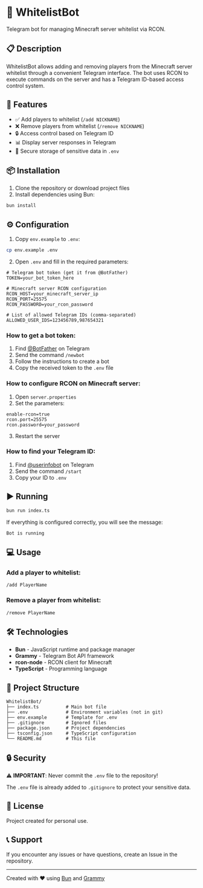 # 🤖 WhitelistBot

Telegram bot for managing Minecraft server whitelist via RCON.

## 📋 Description

WhitelistBot allows adding and removing players from the Minecraft server whitelist through a convenient Telegram interface. The bot uses RCON to execute commands on the server and has a Telegram ID-based access control system.

## 🚀 Features

- ✅ Add players to whitelist (`/add NICKNAME`)
- ❌ Remove players from whitelist (`/remove NICKNAME`)
- 🔒 Access control based on Telegram ID
- 📊 Display server responses in Telegram
- 🔐 Secure storage of sensitive data in `.env`

## 📦 Installation

1. Clone the repository or download project files
2. Install dependencies using Bun:

```bash
bun install
```

## ⚙️ Configuration

1. Copy `env.example` to `.env`:

```bash
cp env.example .env
```

2. Open `.env` and fill in the required parameters:

```env
# Telegram bot token (get it from @BotFather)
TOKEN=your_bot_token_here

# Minecraft server RCON configuration
RCON_HOST=your_minecraft_server_ip
RCON_PORT=25575
RCON_PASSWORD=your_rcon_password

# List of allowed Telegram IDs (comma-separated)
ALLOWED_USER_IDS=123456789,987654321
```

### How to get a bot token:

1. Find [@BotFather](https://t.me/BotFather) on Telegram
2. Send the command `/newbot`
3. Follow the instructions to create a bot
4. Copy the received token to the `.env` file

### How to configure RCON on Minecraft server:

1. Open `server.properties`
2. Set the parameters:

```properties
enable-rcon=true
rcon.port=25575
rcon.password=your_password
```

3. Restart the server

### How to find your Telegram ID:

1. Find [@userinfobot](https://t.me/userinfobot) on Telegram
2. Send the command `/start`
3. Copy your ID to `.env`

## ▶️ Running

```bash
bun run index.ts
```

If everything is configured correctly, you will see the message:

```
Bot is running
```

## 💻 Usage

### Add a player to whitelist:

```
/add PlayerName
```

### Remove a player from whitelist:

```
/remove PlayerName
```

## 🛠️ Technologies

- **Bun** - JavaScript runtime and package manager
- **Grammy** - Telegram Bot API framework
- **rcon-node** - RCON client for Minecraft
- **TypeScript** - Programming language

## 📝 Project Structure

```
WhitelistBot/
├── index.ts          # Main bot file
├── .env              # Environment variables (not in git)
├── env.example       # Template for .env
├── .gitignore        # Ignored files
├── package.json      # Project dependencies
├── tsconfig.json     # TypeScript configuration
└── README.md         # This file
```

## 🔒 Security

⚠️ **IMPORTANT**: Never commit the `.env` file to the repository!

The `.env` file is already added to `.gitignore` to protect your sensitive data.

## 🤝 License

Project created for personal use.

## 📞 Support

If you encounter any issues or have questions, create an Issue in the repository.

---

Created with ❤️ using [Bun](https://bun.sh) and [Grammy](https://grammy.dev)
